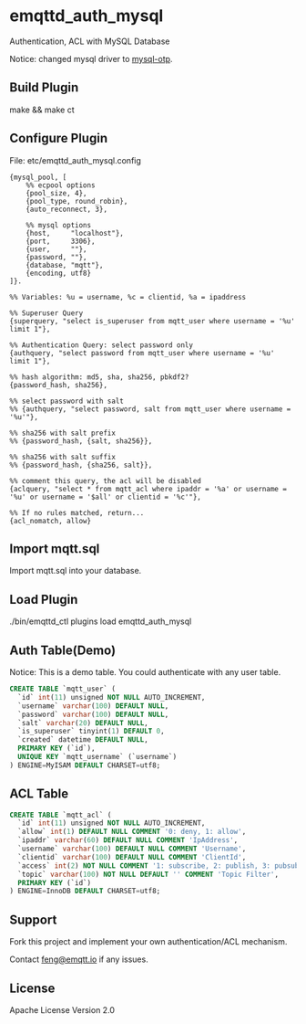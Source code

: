 
emqttd_auth_mysql
=================

Authentication, ACL with MySQL Database

Notice: changed mysql driver to [mysql-otp](https://github.com/mysql-otp/mysql-otp).

Build Plugin
-------------

make && make ct

Configure Plugin
----------------

File: etc/emqttd_auth_mysql.config

```
{mysql_pool, [
    %% ecpool options
    {pool_size, 4},
    {pool_type, round_robin},
    {auto_reconnect, 3},

    %% mysql options
    {host,     "localhost"},
    {port,     3306},
    {user,     ""},
    {password, ""},
    {database, "mqtt"},
    {encoding, utf8}
]}.

%% Variables: %u = username, %c = clientid, %a = ipaddress

%% Superuser Query
{superquery, "select is_superuser from mqtt_user where username = '%u' limit 1"},

%% Authentication Query: select password only
{authquery, "select password from mqtt_user where username = '%u' limit 1"},

%% hash algorithm: md5, sha, sha256, pbkdf2?
{password_hash, sha256},

%% select password with salt
%% {authquery, "select password, salt from mqtt_user where username = '%u'"},

%% sha256 with salt prefix
%% {password_hash, {salt, sha256}},

%% sha256 with salt suffix
%% {password_hash, {sha256, salt}},

%% comment this query, the acl will be disabled
{aclquery, "select * from mqtt_acl where ipaddr = '%a' or username = '%u' or username = '$all' or clientid = '%c'"},

%% If no rules matched, return...
{acl_nomatch, allow}

```

Import mqtt.sql
---------------

Import mqtt.sql into your database.

Load Plugin
-----------

./bin/emqttd_ctl plugins load emqttd_auth_mysql

Auth Table(Demo)
-----------------

Notice: This is a demo table. You could authenticate with any user table.

```sql
CREATE TABLE `mqtt_user` (
  `id` int(11) unsigned NOT NULL AUTO_INCREMENT,
  `username` varchar(100) DEFAULT NULL,
  `password` varchar(100) DEFAULT NULL,
  `salt` varchar(20) DEFAULT NULL,
  `is_superuser` tinyint(1) DEFAULT 0,
  `created` datetime DEFAULT NULL,
  PRIMARY KEY (`id`),
  UNIQUE KEY `mqtt_username` (`username`)
) ENGINE=MyISAM DEFAULT CHARSET=utf8;
```


ACL Table
----------

```sql
CREATE TABLE `mqtt_acl` (
  `id` int(11) unsigned NOT NULL AUTO_INCREMENT,
  `allow` int(1) DEFAULT NULL COMMENT '0: deny, 1: allow',
  `ipaddr` varchar(60) DEFAULT NULL COMMENT 'IpAddress',
  `username` varchar(100) DEFAULT NULL COMMENT 'Username',
  `clientid` varchar(100) DEFAULT NULL COMMENT 'ClientId',
  `access` int(2) NOT NULL COMMENT '1: subscribe, 2: publish, 3: pubsub',
  `topic` varchar(100) NOT NULL DEFAULT '' COMMENT 'Topic Filter',
  PRIMARY KEY (`id`)
) ENGINE=InnoDB DEFAULT CHARSET=utf8;
```

Support
-------

Fork this project and implement your own authentication/ACL mechanism.

Contact feng@emqtt.io if any issues.

License
-------

Apache License Version 2.0

